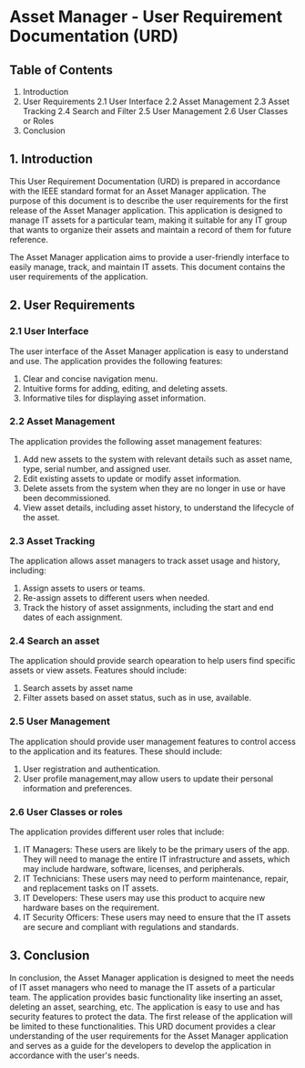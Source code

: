 # Asset Manager - User Requirement Documentation (URD)

## Table of Contents
1. Introduction
2. User Requirements
    2.1 User Interface
    2.2 Asset Management
    2.3 Asset Tracking
    2.4 Search and Filter
    2.5 User Management
    2.6 User Classes or Roles
3. Conclusion

## 1. Introduction

This User Requirement Documentation (URD) is prepared in accordance with the IEEE standard format for an Asset Manager application. The purpose of this document is to describe the user requirements for the first release of the Asset Manager application. This application is designed to manage IT assets for a particular team, making it suitable for any IT group that wants to organize their assets and maintain a record of them for future reference.

The Asset Manager application aims to provide a user-friendly interface to easily manage, track, and maintain IT assets. This document contains the user requirements of the application.

## 2. User Requirements

### 2.1 User Interface

The user interface of the Asset Manager application is easy to understand and use. The application provides the following features:

1. Clear and concise navigation menu.
2. Intuitive forms for adding, editing, and deleting assets.
3. Informative tiles for displaying asset information.

### 2.2 Asset Management

The application provides the following asset management features:

1. Add new assets to the system with relevant details such as asset name, type, serial number, and assigned user.
2. Edit existing assets to update or modify asset information.
3. Delete assets from the system when they are no longer in use or have been decommissioned.
4. View asset details, including asset history, to understand the lifecycle of the asset.

### 2.3 Asset Tracking

The application allows asset managers to track asset usage and history, including:

1. Assign assets to users or teams.
2. Re-assign assets to different users when needed.
3. Track the history of asset assignments, including the start and end dates of each assignment.

### 2.4 Search an asset

The application should provide search opearation to help users find specific assets or view assets. Features should include:

1. Search assets by asset name
2. Filter assets based on asset status, such as in use, available.

### 2.5 User Management

The application should provide user management features to control access to the application and its features. These should include:

1. User registration and authentication.
3. User profile management,may allow users to update their personal information and preferences.

### 2.6 User Classes or roles

The application provides different user roles that include:

1. IT Managers: These users are likely to be the primary users of the app. They will need to manage the entire IT infrastructure and assets, which may include hardware, software, licenses, and peripherals.
2. IT Technicians: These users may need to perform maintenance, repair, and replacement tasks on IT assets.
3. IT Developers: These users may use this product to acquire new hardware bases on the requirement.
4. IT Security Officers: These users may need to ensure that the IT assets are secure and compliant with regulations and standards.

## 3. Conclusion

In conclusion, the Asset Manager application is designed to meet the needs of IT asset managers who need to manage the IT assets of a particular team. The application provides basic functionality like inserting an asset, deleting an asset, searching, etc. The application is easy to use and has security features to protect the data. The first release of the application will be limited to these functionalities. This URD document provides a clear understanding of the user requirements for the Asset Manager application and serves as a guide for the developers to develop the application in accordance with the user's needs.